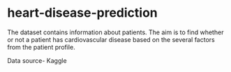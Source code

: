 # heart-disease-prediction
The dataset contains information about patients. The aim is to find whether or not a patient has cardiovascular disease based on the several factors from the patient profile.

Data source- Kaggle
